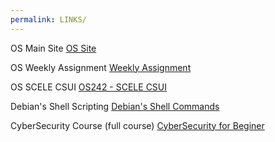 ```yaml
---
permalink: LINKS/
---
```


OS Main Site [OS Site](https://os.vlsm.org)

OS Weekly Assignment [Weekly Assignment](https://demos.vlsm.org)

OS SCELE CSUI [OS242 - SCELE CSUI](https://scele.cs.ui.ac.id/course/view.php?id=3841)

Debian's Shell Scripting [Debian's Shell Commands](https://wiki.debian.org/ShellCommands)

CyberSecurity Course (full course) [CyberSecurity for Beginer](https://youtu.be/U_P23SqJaDc)
